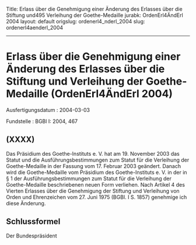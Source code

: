 Title: Erlass über die Genehmigung einer Änderung des Erlasses über die Stiftung und495
  Verleihung der Goethe-Medaille
jurabk: OrdenErl4ÄndErl 2004
layout: default
origslug: ordenerl4_nderl_2004
slug: ordenerl4aenderl_2004

---

# Erlass über die Genehmigung einer Änderung des Erlasses über die Stiftung und Verleihung der Goethe-Medaille (OrdenErl4ÄndErl 2004)

Ausfertigungsdatum
:   2004-03-03

Fundstelle
:   BGBl I: 2004, 467



## (XXXX)

Das Präsidium des Goethe-Instituts e. V. hat am 19. November 2003 das
Statut und die Ausführungsbestimmungen zum Statut für die Verleihung
der Goethe-Medaille in der Fassung vom 17. Februar 2003 geändert.
Danach wird die Goethe-Medaille vom Präsidium des Goethe-Instituts e.
V. in der in § 1 der Ausführungsbestimmungen zum Statut für die
Verleihung der Goethe-Medaille beschriebenen neuen Form verliehen.
Nach Artikel 4 des Vierten Erlasses über die Genehmigung der Stiftung
und Verleihung von Orden und Ehrenzeichen vom 27. Juni 1975 (BGBl. I
S. 1857) genehmige ich diese Änderung.


## Schlussformel

Der Bundespräsident


